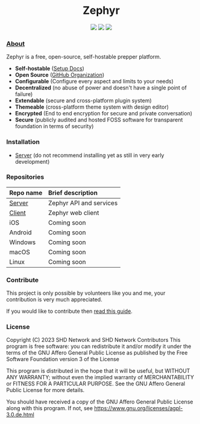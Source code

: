 <h1 align="center">Zephyr</h1>
<p align="center">
  <img src="https://img.shields.io/static/v1?label=Status&message=Development&color=blue">
  <img src="https://img.shields.io/github/license/SHD-Network/zephyr" />
  <a href="https://x.com/malpense_shd" target="_blank"><img src="https://img.shields.io/twitter/follow/malpense_shd" /></a>
</p>

### [About](https://shd.network/)

Zephyr is a free, open-source, self-hostable prepper platform.

* **Self-hostable** ([Setup Docs](https://github.com/SHD-Network/zephyr/wiki))
* **Open Source** ([GitHub Organization](https://github.com/SHD-Network))
* **Configurable** (Configure every aspect and limits to your needs)
* **Decentralized** (no abuse of power and doesn't have a single point of failure)
* **Extendable** (secure and cross-platform plugin system)
* **Themeable** (cross-platform theme system with design editor)
* **Encrypted** (End to end encryption for secure and private conversation)
* **Secure** (publicly audited and hosted FOSS software for transparent foundation in terms of security)

### Installation

* [Server](https://github.com/SHD-Network/zephyr-server) (do not recommend installing yet as still in very early development)

### Repositories

| Repo name | Brief description
| :--- | :--- |
| [Server](https://github.com/SHD-Network/zephyr-server) | Zephyr API and services
| [Client](https://github.com/SHD-Network/zephyr-client) | Zephyr web client
| iOS   | Coming soon
| Android | Coming soon
| Windows | Coming soon
| macOS | Coming soon
| Linux | Coming soon

### Contribute

This project is only possible by volunteers like you and me, your contribution is very much appreciated.

If you would like to contribute then [read this guide](https://github.com/SHD-Network/zephyr/wiki/Contributing).

### License

Copyright (C) 2023 SHD Network and SHD Network Contributors
This program is free software: you can redistribute it and/or modify
it under the terms of the GNU Affero General Public License as
published by the Free Software Foundation version 3 of the
License

This program is distributed in the hope that it will be useful,
but WITHOUT ANY WARRANTY; without even the implied warranty of
MERCHANTABILITY or FITNESS FOR A PARTICULAR PURPOSE. See the
GNU Affero General Public License for more details.

You should have received a copy of the GNU Affero General Public License
along with this program. If not, see <https://www.gnu.org/licenses/agpl-3.0.de.html>
